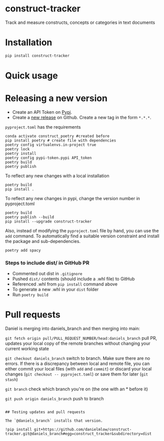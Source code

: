 # construct-tracker
Track and measure constructs, concepts or categories in text documents


# Installation

```bash
pip install construct-tracker
```

# Quick usage






# Releasing a new version

- Create an API Token on [Pypi](https://pypi.org/).
- Create a [new release](https://github.com/danielmlow/construct-tracker/releases/new) on Github. 
Create a new tag in the form ``*.*.*``.


`pyproject.toml` has the requirements

<!-- tutorial to create package: https://www.youtube.com/watch?v=2goLiz4vTss -->

```
conda activate construct_poetry #created before
pip install poetry # create file with dependencies
poetry config virtualenvs.in-project true
poetry lock
poetry install
poetry config pypi-token.pypi API_token
poetry build
poetry publish
```

To reflect any new changes with a local installation
```
poetry build
pip install . 
```

To reflect any new changes in pypi, change the version number in pyproject.toml
```
poetry build
poetry publish --build
pip install --upgrade construct-tracker

```



Also, instead of modifying the `pyproject.toml` file by hand, you can use the `add` command. To automatically find a suitable version constraint and install the package and sub-dependencies.
```
poetry add spacy
```

### Steps to include dist/ in GitHub PR
- Commented out dist in `.gitignore`
- Pushed `dist/` contents (should include a .whl file) to GitHub
- Referenced .whl from `pip install` command above
- To generate a new .whl in your `dist` folder
- Run `poetry build`


# Pull requests

Daniel is merging into daniels_branch and then merging into main:

`git fetch origin pull/PULL_REQUEST_NUMBER/head:daniels_branch` pull PR, updates your local copy of the remote branches without changing your current working state

`git checkout daniels_branch` switch to branch. Make sure there are no errors. If there is a discrepancy between local and remote file, you can either commit your local files (with `add` and `commit`) or discard your local changes (`git checkout -- pyproject.toml`) or save them for later (`git stash`)

`git branch` check which branch you're on (the one with an * before it)

`git push origin daniels_branch`  push to branch

```

## Testing updates and pull requests

The `@daniels_branch` installs that version. 

!pip install git+https://github.com/danielmlow/construct-tracker.git@daniels_branch#egg=construct_tracker&subdirectory=dist
